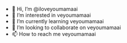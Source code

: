 - 👋 Hi, I’m @iloveyoumamaai
- 👀 I’m interested in veyoumamaai
- 🌱 I’m currently learning veyoumamaai
- 💞️ I’m looking to collaborate on veyoumamaai
- 📫 How to reach me veyoumamaai

<!---
iloveyoumamaai/iloveyoumamaai is a ✨ special ✨ repository because its `README.md` (this file) appears on your GitHub profile.
You can click the Preview link to take a look at your changes.
--->
